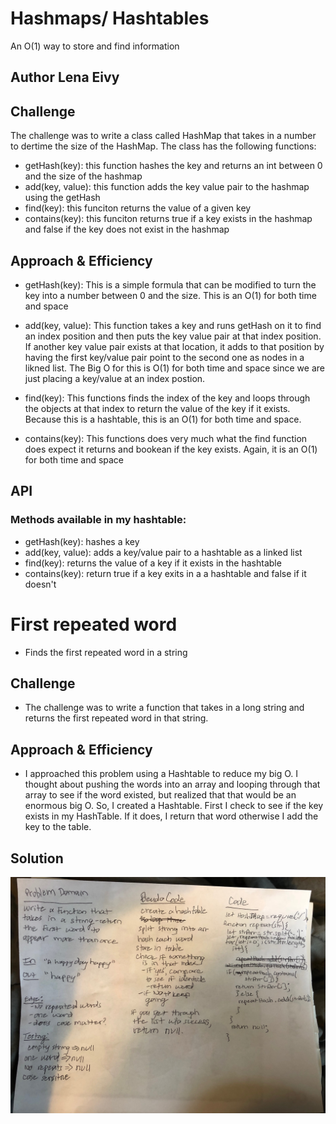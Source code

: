 # Hashmaps/ Hashtables
An O(1) way to store and find information

## Author Lena Eivy

## Challenge
The challenge was to write a class called HashMap that takes in a number to dertime the size of the HashMap. The class has the following functions:

* getHash(key): this function hashes the key and returns an int between 0 and the size of the hashmap
* add(key, value): this function adds the key value pair to the hashmap using the getHash
* find(key): this funciton returns the value of a given key
* contains(key): this funciton returns true if a key exists in the hashmap and false if the key does not exist in the hashmap

## Approach & Efficiency
* getHash(key): This is a simple formula that can be modified to turn the key into a number between 0 and the size. This is an O(1) for both time and space

* add(key, value): This function takes a key and runs getHash on it to find an index position and then puts the key value pair at that index position. If another key value pair exists at that location, it adds to that position by having the first key/value pair point to the second one as nodes in a likned list. The Big O for this is O(1) for both time and space since we are just placing a key/value at an index postion. 

* find(key): This functions finds the index of the key and loops through the objects at that index to return the value of the key if it exists. Because this is a hashtable, this is an O(1) for both time and space.

* contains(key): This functions does very much what the find function does expect it returns and bookean if the key exists. Again, it is an O(1) for both time and space

## API
### Methods available in my hashtable:
* getHash(key): hashes a key
* add(key, value): adds a key/value pair to a hashtable as a linked list
* find(key): returns the value of a key if it exists in the hashtable
* contains(key): return true if a key exits in a a hashtable and false if it doesn't

# First repeated word
* Finds the first repeated word in a string

## Challenge
* The challenge was to write a function that takes in a long string and returns the first repeated word in that string. 

## Approach & Efficiency
* I approached this problem using a Hashtable to reduce my big O. I thought about pushing the words into an array and looping through that array to see if the word existed, but realized that that would be an enormous big O. So, I created a Hashtable. First I check to see if the key exists in my HashTable. If it does, I return that word otherwise I add the key to the table. 

## Solution
![](./assets/repeated_word.jpg)

